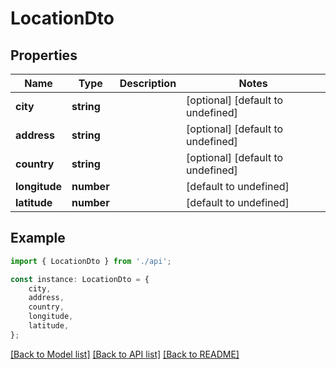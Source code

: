 # LocationDto


## Properties

Name | Type | Description | Notes
------------ | ------------- | ------------- | -------------
**city** | **string** |  | [optional] [default to undefined]
**address** | **string** |  | [optional] [default to undefined]
**country** | **string** |  | [optional] [default to undefined]
**longitude** | **number** |  | [default to undefined]
**latitude** | **number** |  | [default to undefined]

## Example

```typescript
import { LocationDto } from './api';

const instance: LocationDto = {
    city,
    address,
    country,
    longitude,
    latitude,
};
```

[[Back to Model list]](../README.md#documentation-for-models) [[Back to API list]](../README.md#documentation-for-api-endpoints) [[Back to README]](../README.md)
